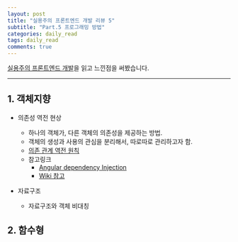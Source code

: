 ```yaml
---
layout: post
title: "실용주의 프론트엔드 개발 리뷰 5"
subtitle: "Part.5 프로그래밍 방법"
categories: daily_read
tags: daily_read
comments: true
---
```


[실용주의 프론트엔드 개발](https://peter-cho.gitbook.io/book/)을 읽고 느낀점을 써봤습니다.

---

## 1. 객체지향

- 의존성 역전 현상
    - 하나의 객체가, 다른 객체의 의존성을 제공하는 방법.
    - 객체의 생성과 사용의 관심을 분리해서, 따로따로 관리하고자 함.
    - [의존 관계 역전 원칙](https://ko.wikipedia.org/wiki/%EC%9D%98%EC%A1%B4%EA%B4%80%EA%B3%84_%EC%97%AD%EC%A0%84_%EC%9B%90%EC%B9%99)
    - 참고링크
        - [Angular dependency Injection](https://angular.kr/guide/dependency-injection)
        - [Wiki 참고](https://ko.wikipedia.org/wiki/%EC%9D%98%EC%A1%B4%EC%84%B1_%EC%A3%BC%EC%9E%85)

- 자료구조

    - 자료구조와 객체 비대칭

## 2. 함수형
